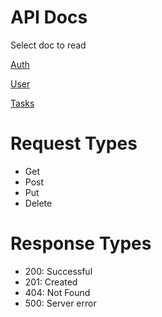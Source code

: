 # API Docs

Select doc to read

[Auth](./Auth-c1e25fb5-9853-4331-9949-9542d247756d.md)

[User](./User-1061ca66-37c7-4cd5-8434-8d5e69238b1e.md)

[Tasks](./Tasks-677877b6-68b2-481b-9926-87bc9f681b35.md)

# Request Types

- Get
- Post
- Put
- Delete

# Response Types

- 200: Successful
- 201: Created
- 404: Not Found
- 500: Server error